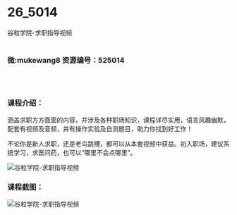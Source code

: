 # 26_5014
谷粒学院-求职指导视频
<br/></br>
<h3>微:mukewang8 资源编号：525014</h3>
<br/></br>
<h3>课程介绍：</h3>
<p>涵盖求职方方面面的内容，并涉及各种职场知识，课程详尽实用，语言风趣幽默，配套有视频及音频，并有操作实验及自测题目，助力你找到好工作！</p>
<p>不论你是新人求职，还是老鸟跳槽，都可以从本套视频中获益。初入职场，建议系统学习，求医问药，也可以“哪里不会点哪里”。</p>
<p><img src="https://www.ko996.com/wp-content/uploads/img/2019/06/1-8-300x170.png" alt="谷粒学院-求职指导视频"></p>
<h3>课程截图：</h3>
<p><img src="https://www.ko996.com/wp-content/uploads/img/2019/06/3-3.png" alt="谷粒学院-求职指导视频"></p>
<p>&nbsp;</p>
